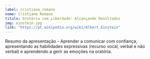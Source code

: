 ```yaml
---
label: cristiane_romano
nome: Cristiane Romano
titulo: Oratória com Liberdade: Alcançando Resultados
img: einstein.jpg
link: "https://pt.wikipedia.org/wiki/Albert_Einstein"
---
```


Resumo da apresentação - Aprender a comunicar com confiança, apresentando as habilidades expressivas (recurso vocal, verbal e não verbal) e aprendendo a gerir as emoções na 
oratória.
